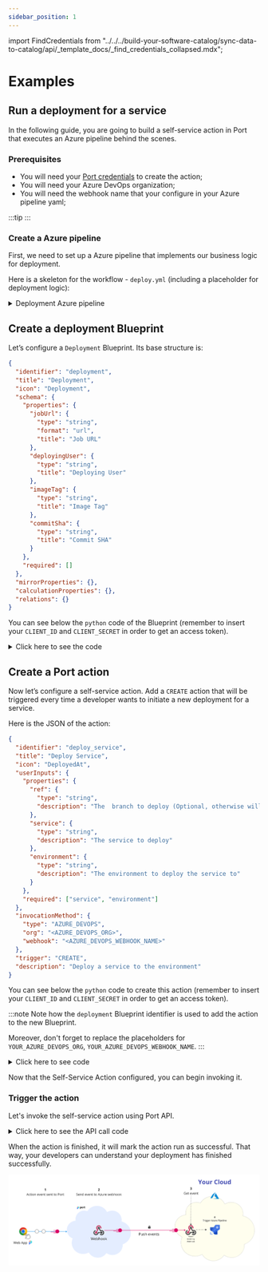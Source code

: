```yaml
---
sidebar_position: 1
---
```


import FindCredentials from "../../../build-your-software-catalog/sync-data-to-catalog/api/\_template_docs/\_find_credentials_collapsed.mdx";

# Examples

## Run a deployment for a service

In the following guide, you are going to build a self-service action in Port that executes an Azure pipeline behind the scenes.

### Prerequisites

- You will need your [Port credentials](../../../build-your-software-catalog/sync-data-to-catalog/api/api.md#find-your-port-credentials) to create the action;
- You will need your Azure DevOps organization;
- You will need the webhook name that your configure in your Azure pipeline yaml;

:::tip
<FindCredentials />
:::

### Create a Azure pipeline

First, we need to set up a Azure pipeline that implements our business logic for deployment.

Here is a skeleton for the workflow - `deploy.yml` (including a placeholder for deployment logic):

<details>
<summary>Deployment Azure pipeline</summary>

```yaml showLineNumbers
trigger: none

resources:
  webhooks:
    - webhook: { WEBHOOK_NAME }
      connection: { SERVICE_CONNECTION_NAME }
stages:
  # ADD YOUR DEPLOYMENT LOGIC HERE!!!
```

</details>

## Create a deployment Blueprint

Let’s configure a `Deployment` Blueprint. Its base structure is:

```json showLineNumbers
{
  "identifier": "deployment",
  "title": "Deployment",
  "icon": "Deployment",
  "schema": {
    "properties": {
      "jobUrl": {
        "type": "string",
        "format": "url",
        "title": "Job URL"
      },
      "deployingUser": {
        "type": "string",
        "title": "Deploying User"
      },
      "imageTag": {
        "type": "string",
        "title": "Image Tag"
      },
      "commitSha": {
        "type": "string",
        "title": "Commit SHA"
      }
    },
    "required": []
  },
  "mirrorProperties": {},
  "calculationProperties": {},
  "relations": {}
}
```

You can see below the `python` code of the Blueprint (remember to insert your `CLIENT_ID` and `CLIENT_SECRET` in order to get an access token).

<details>
<summary>Click here to see the code</summary>

```python showLineNumbers
import requests

CLIENT_ID = 'YOUR_CLIENT_ID'
CLIENT_SECRET = 'YOUR_CLIENT_SECRET'

API_URL = 'https://api.getport.io/v1'

credentials = {'clientId': CLIENT_ID, 'clientSecret': CLIENT_SECRET}

token_response = requests.post(f'{API_URL}/auth/access_token', json=credentials)

access_token = token_response.json()['accessToken']

headers = {
    'Authorization': f'Bearer {access_token}'
}

blueprint = {
    "identifier": "deployment",
    "title": "Deployment",
    "icon": "Deployment",
    "schema": {
        "properties": {
            "jobUrl": {
                "title": "Job URL",
                "type": "string",
                "format": "url"
            },
            "deployingUser": {
                "title": "Deploying User",
                "type": "string"
            },
            "imageTag": {
                "title": "Image Tag",
                "type": "string"
            },
            "commitSha": {
                "title": "Commit SHA",
                "type": "string"
            }
        },
        "required": []
    },
    "calculationProperties": {},

}

response = requests.post(f'{API_URL}/blueprints', json=blueprint, headers=headers)

print(response.json())
```

</details>

## Create a Port action

Now let’s configure a self-service action. Add a `CREATE` action that will be triggered every time a developer wants to initiate a new deployment for a service.

Here is the JSON of the action:

```json showLineNumbers
{
  "identifier": "deploy_service",
  "title": "Deploy Service",
  "icon": "DeployedAt",
  "userInputs": {
    "properties": {
      "ref": {
        "type": "string",
        "description": "The  branch to deploy (Optional, otherwise will use repo's default branch)"
      },
      "service": {
        "type": "string",
        "description": "The service to deploy"
      },
      "environment": {
        "type": "string",
        "description": "The environment to deploy the service to"
      }
    },
    "required": ["service", "environment"]
  },
  "invocationMethod": {
    "type": "AZURE_DEVOPS",
    "org": "<AZURE_DEVOPS_ORG>",
    "webhook": "<AZURE_DEVOPS_WEBHOOK_NAME>"
  },
  "trigger": "CREATE",
  "description": "Deploy a service to the environment"
}
```

You can see below the `python` code to create this action (remember to insert your `CLIENT_ID` and `CLIENT_SECRET` in order to get an access token).

:::note
Note how the `deployment` Blueprint identifier is used to add the action to the new Blueprint.

Moreover, don't forget to replace the placeholders for `YOUR_AZURE_DEVOPS_ORG`, `YOUR_AZURE_DEVOPS_WEBHOOK_NAME`.
:::

<details>
<summary>Click here to see code</summary>

```python showLineNumbers
import requests

CLIENT_ID = 'YOUR_CLIENT_ID'
CLIENT_SECRET = 'YOUR_CLIENT_SECRET'

AZURE_DEVOPS_ORG = 'YOUR_AZURE_DEVOPS_ORG'
AZURE_DEVOPS_WEBHOOK_NAME = 'YOUR_AZURE_DEVOPS_WEBHOOK_NAME'

API_URL = 'https://api.getport.io/v1'

credentials = {'clientId': CLIENT_ID, 'clientSecret': CLIENT_SECRET}

token_response = requests.post(f'{API_URL}/auth/access_token', json=credentials)

access_token = token_response.json()['accessToken']

headers = {
    'Authorization': f'Bearer {access_token}'
}

blueprint_identifier = 'deployment'

action = {
    'identifier': 'deploy_service',
    'title': 'Deploy Service',
    'icon': 'DeployedAt',
    'description': 'Deploy a service to the environment',
    'trigger': 'CREATE',
    'invocationMethod': {
        'type': 'AZURE_DEVOPS',
        'org': AZURE_DEVOPS_ORG,
        'webhook': AZURE_DEVOPS_WEBHOOK_NAME
    },
    'userInputs': {
        'properties': {
            'ref': {
                'type': 'string',
                'title': 'The branch to deploy (Optional, otherwise will use repo's default branch)'
            },
            'service': {
                'type': 'string',
                'title': 'The service to deploy'
            },
            'environment': {
                'type': 'string',
                'title': 'The environment to deploy the service to'
            },
        },
        'required': [
            'service', 'environment'
        ]
    }
}

response = requests.post(f'{API_URL}/blueprints/{blueprint_identifier}/actions', json=action, headers=headers)

print(response.json())
```

</details>

Now that the Self-Service Action configured, you can begin invoking it.

### Trigger the action

Let's invoke the self-service action using Port API.

<details>
<summary>Click here to see the API call code</summary>

```python showLineNumbers
import requests

CLIENT_ID = 'YOUR_CLIENT_ID'
CLIENT_SECRET = 'YOUR_CLIENT_SECRET'

API_URL = 'https://api.getport.io/v1'

credentials = {'clientId': CLIENT_ID, 'clientSecret': CLIENT_SECRET}

token_response = requests.post(f'{API_URL}/auth/access_token', json=credentials)

access_token = token_response.json()['accessToken']

headers = {
    'Authorization': f'Bearer {access_token}'
}

blueprint_identifier = 'deployment'

action_identifier = 'deploy_service'

action_run = {
    'properties': {
        'service': 'backend',
        'environment': 'staging'
    }
}

response = requests.post(f'{API_URL}/blueprints/{blueprint_identifier}/actions/{action_identifier}/runs', json=action_run, headers=headers)

print(response.json())
```

</details>

When the action is finished, it will mark the action run as successful. That way, your developers can understand your deployment has finished successfully.

![Action run audit log](../../../../static/img/self-service-actions/run-service-deployment/azure-runs-audit-log.png)
